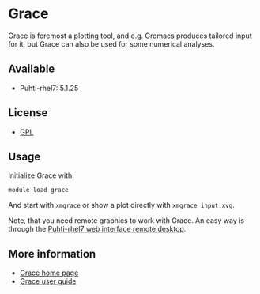 # Grace

Grace is foremost a plotting tool, and e.g. Gromacs produces tailored input for it, but Grace can also be used for some numerical analyses. 

## Available

-   Puhti-rhel7: 5.1.25

## License

* [GPL](https://plasma-gate.weizmann.ac.il/Grace/doc/GPL.html) 

## Usage

Initialize Grace with:

```bash
module load grace
```

And start with `xmgrace` or show a plot directly with `xmgrace input.xvg`.

Note, that you need remote graphics to work with Grace. An easy way is through the [Puhti-rhel7 web interface remote desktop](../computing/webinterface/desktop.md).


## More information
-   [Grace home page](https://plasma-gate.weizmann.ac.il/Grace/)
-   [Grace user guide](https://plasma-gate.weizmann.ac.il/Grace/doc/UsersGuide.html)
